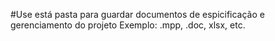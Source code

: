 #Use está pasta para guardar documentos de espicificação e gerenciamento do projeto
Exemplo: .mpp, .doc, xlsx, etc.
